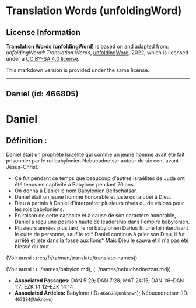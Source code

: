 # Translation Words (unfoldingWord)

## License Information

**Translation Words (unfoldingWord)** is based on and adapted from: _unfoldingWord® Translation Words_, [unfoldingWord](https://unfoldingword.org/utw), 2022, which is licensed under a [CC BY-SA 4.0 license](https://creativecommons.org/licenses/by-sa/4.0/legalcode.en).

This markdown version is provided under the same license.



--------------------------------

## Daniel (id: 466805)

Daniel
======

Définition :
------------

Daniel était un prophète Israélite qui comme un jeune homme avait été fait prisonnier par le roi babylonien Nebucadnetsar autour de six cent avant Jésus\-Christ.

* Ce fut pendant ce temps que beaucoup d'autres Israélites de Juda ont été tenus en captivité à Babylone pendant 70 ans.
* On donna à Daniel le nom Babylonien Beltschatsar.
* Daniel était un jeune homme honorable et juste qui a obéi à Dieu.
* Dieu a permis à Daniel d'interpréter plusieurs rêves ou de visions pour les rois babyloniens.
* En raison de cette capacité et à cause de son caractère honorable, Daniel a reçu une position haute de leadership dans l'empire babylonien.
* Plusieurs années plus tard, le roi babylonien Darius fit une loi interdisant le culte de personne, sauf le roi\* Daniel continua à prier son Dieu, il fut arrêté et jeté dans la fosse aux lions\* Mais Dieu le sauva et il n'a pas été blessé du tout.

(Voir aussi : (rc://fr/ta/man/translate/translate\-names))

(Voir aussi : (../names/babylon.md), (../names/nebuchadnezzar.md))

* **Associated Passages:** DAN 5:29; DAN 7:28; MAT 24:15; DAN 1:6–DAN 1:7; EZK 14:12–EZK 14:14
* **Associated Articles:** Babylone (ID: `466678@Unknown`); Nébucadnetsar (ID: `467184@Unknown`)

